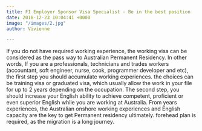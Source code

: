 ```yaml
---
title: FI Employer Sponsor Visa Specialist - Be in the best position
date: 2018-12-23 10:04:41 +0000
image: "/images/2.jpg"
author: Vivienne

---
```

If you do not have required working experience, the working visa can be considered as the pass way to Australian Permanent Residency. In other words, If you are a professionals, technicians and trades workers (accountant, soft engineer, nurse, cook, programmer developer and etc), the first step you should accumulate working experiences. the choices can be training visa or graduated visa, which usually allow the work in your file for up to 2 years depending on the occupation. The second step, you should increase your English ability to achieve competent, proficient or even superior English while you are working at Australia. From years experiences, the Australian onshore working experiences and English capacity are the key to get Permanent residency ultimately. forehead plan is required, as the migration is a long journey.